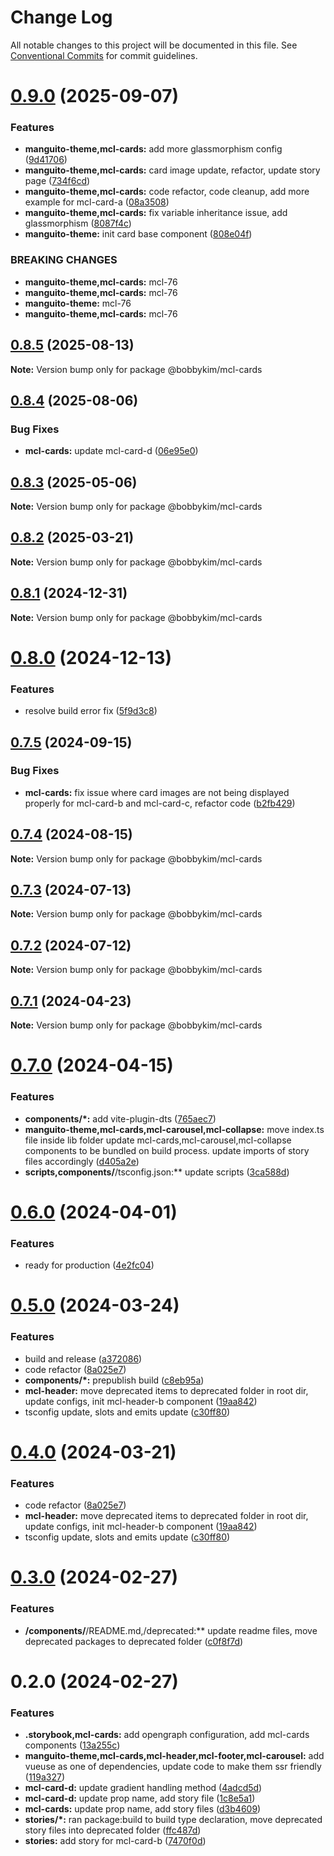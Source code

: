 # Change Log

All notable changes to this project will be documented in this file.
See [Conventional Commits](https://conventionalcommits.org) for commit guidelines.

# [0.9.0](https://github.com/bobbykim89/manguito-component-library/compare/@bobbykim/mcl-cards@0.8.5...@bobbykim/mcl-cards@0.9.0) (2025-09-07)

### Features

- **manguito-theme,mcl-cards:** add more glassmorphism config ([9d41706](https://github.com/bobbykim89/manguito-component-library/commit/9d417061b72cbe27a8a1269a49460ff46267dcc8))
- **manguito-theme,mcl-cards:** card image update, refactor, update story page ([734f6cd](https://github.com/bobbykim89/manguito-component-library/commit/734f6cd04d739467ef000a3a745318d94ef78d68))
- **manguito-theme,mcl-cards:** code refactor, code cleanup, add more example for mcl-card-a ([08a3508](https://github.com/bobbykim89/manguito-component-library/commit/08a3508bd73bb988ba8b475cdd9b92df938b54ad))
- **manguito-theme,mcl-cards:** fix variable inheritance issue, add glassmorphism ([8087f4c](https://github.com/bobbykim89/manguito-component-library/commit/8087f4ccc641b3698f943c002192276c9f73fd71))
- **manguito-theme:** init card base component ([808e04f](https://github.com/bobbykim89/manguito-component-library/commit/808e04fda5a75f86c7f08bcaf3f8e51dc56454d2))

### BREAKING CHANGES

- **manguito-theme,mcl-cards:** mcl-76
- **manguito-theme,mcl-cards:** mcl-76
- **manguito-theme:** mcl-76
- **manguito-theme,mcl-cards:** mcl-76

## [0.8.5](https://github.com/bobbykim89/manguito-component-library/compare/@bobbykim/mcl-cards@0.8.4...@bobbykim/mcl-cards@0.8.5) (2025-08-13)

**Note:** Version bump only for package @bobbykim/mcl-cards

## [0.8.4](https://github.com/bobbykim89/manguito-component-library/compare/@bobbykim/mcl-cards@0.8.3...@bobbykim/mcl-cards@0.8.4) (2025-08-06)

### Bug Fixes

- **mcl-cards:** update mcl-card-d ([06e95e0](https://github.com/bobbykim89/manguito-component-library/commit/06e95e060ea30bb446ec381a488747db275c0a49))

## [0.8.3](https://github.com/bobbykim89/manguito-component-library/compare/@bobbykim/mcl-cards@0.8.2...@bobbykim/mcl-cards@0.8.3) (2025-05-06)

**Note:** Version bump only for package @bobbykim/mcl-cards

## [0.8.2](https://github.com/bobbykim89/manguito-component-library/compare/@bobbykim/mcl-cards@0.8.1...@bobbykim/mcl-cards@0.8.2) (2025-03-21)

**Note:** Version bump only for package @bobbykim/mcl-cards

## [0.8.1](https://github.com/bobbykim89/manguito-component-library/compare/@bobbykim/mcl-cards@0.8.0...@bobbykim/mcl-cards@0.8.1) (2024-12-31)

**Note:** Version bump only for package @bobbykim/mcl-cards

# [0.8.0](https://github.com/bobbykim89/manguito-component-library/compare/@bobbykim/mcl-cards@0.7.5...@bobbykim/mcl-cards@0.8.0) (2024-12-13)

### Features

- resolve build error fix ([5f9d3c8](https://github.com/bobbykim89/manguito-component-library/commit/5f9d3c83bb82404ff09795e847e62e2a6c49df27))

## [0.7.5](https://github.com/bobbykim89/manguito-component-library/compare/@bobbykim/mcl-cards@0.7.4...@bobbykim/mcl-cards@0.7.5) (2024-09-15)

### Bug Fixes

- **mcl-cards:** fix issue where card images are not being displayed properly for mcl-card-b and mcl-card-c, refactor code ([b2fb429](https://github.com/bobbykim89/manguito-component-library/commit/b2fb42905af5c7fd53e7d3bfe7a530d45d8c8bac))

## [0.7.4](https://github.com/bobbykim89/manguito-component-library/compare/@bobbykim/mcl-cards@0.7.3...@bobbykim/mcl-cards@0.7.4) (2024-08-15)

**Note:** Version bump only for package @bobbykim/mcl-cards

## [0.7.3](https://github.com/bobbykim89/manguito-component-library/compare/@bobbykim/mcl-cards@0.7.2...@bobbykim/mcl-cards@0.7.3) (2024-07-13)

**Note:** Version bump only for package @bobbykim/mcl-cards

## [0.7.2](https://github.com/bobbykim89/manguito-component-library/compare/@bobbykim/mcl-cards@0.7.1...@bobbykim/mcl-cards@0.7.2) (2024-07-12)

**Note:** Version bump only for package @bobbykim/mcl-cards

## [0.7.1](https://github.com/bobbykim89/manguito-component-library/compare/@bobbykim/mcl-cards@0.7.0...@bobbykim/mcl-cards@0.7.1) (2024-04-23)

**Note:** Version bump only for package @bobbykim/mcl-cards

# [0.7.0](https://github.com/bobbykim89/manguito-component-library/compare/@bobbykim/mcl-cards@0.6.0...@bobbykim/mcl-cards@0.7.0) (2024-04-15)

### Features

- **components/\*:** add vite-plugin-dts ([765aec7](https://github.com/bobbykim89/manguito-component-library/commit/765aec738227b68b8483f8b3e02d1bd191b90f20))
- **manguito-theme,mcl-cards,mcl-carousel,mcl-collapse:** move index.ts file inside lib folder update mcl-cards,mcl-carousel,mcl-collapse components to be bundled on build process. update imports of story files accordingly ([d405a2e](https://github.com/bobbykim89/manguito-component-library/commit/d405a2e81deef1ea28e6fdb4fceb90398c56e467))
- **scripts,components/**/tsconfig.json:\*\* update scripts ([3ca588d](https://github.com/bobbykim89/manguito-component-library/commit/3ca588d692a2b9b685a1804696b1722d5f9fd874))

# [0.6.0](https://github.com/bobbykim89/manguito-component-library/compare/@bobbykim/mcl-cards@0.5.0...@bobbykim/mcl-cards@0.6.0) (2024-04-01)

### Features

- ready for production ([4e2fc04](https://github.com/bobbykim89/manguito-component-library/commit/4e2fc048edd67791b4e917e0a764f301d4c610cb))

# [0.5.0](https://github.com/bobbykim89/manguito-component-library/compare/@bobbykim/mcl-cards@0.3.0...@bobbykim/mcl-cards@0.5.0) (2024-03-24)

### Features

- build and release ([a372086](https://github.com/bobbykim89/manguito-component-library/commit/a3720861fb40dd6ec1d0e3dda1f06e2479967432))
- code refactor ([8a025e7](https://github.com/bobbykim89/manguito-component-library/commit/8a025e7cf870ff3dd0cb35878a08793e99ec5cef))
- **components/\*:** prepublish build ([c8eb95a](https://github.com/bobbykim89/manguito-component-library/commit/c8eb95a0ede6727bf183d2e9ad634ae64af1411d))
- **mcl-header:** move deprecated items to deprecated folder in root dir, update configs, init mcl-header-b component ([19aa842](https://github.com/bobbykim89/manguito-component-library/commit/19aa842faa7f1594f7be030b97d5093014efe7cb))
- tsconfig update, slots and emits update ([c30ff80](https://github.com/bobbykim89/manguito-component-library/commit/c30ff804c961d205ac097e20cd51285a15ca8966))

# [0.4.0](https://github.com/bobbykim89/manguito-component-library/compare/@bobbykim/mcl-cards@0.3.0...@bobbykim/mcl-cards@0.4.0) (2024-03-21)

### Features

- code refactor ([8a025e7](https://github.com/bobbykim89/manguito-component-library/commit/8a025e7cf870ff3dd0cb35878a08793e99ec5cef))
- **mcl-header:** move deprecated items to deprecated folder in root dir, update configs, init mcl-header-b component ([19aa842](https://github.com/bobbykim89/manguito-component-library/commit/19aa842faa7f1594f7be030b97d5093014efe7cb))
- tsconfig update, slots and emits update ([c30ff80](https://github.com/bobbykim89/manguito-component-library/commit/c30ff804c961d205ac097e20cd51285a15ca8966))

# [0.3.0](https://github.com/bobbykim89/manguito-component-library/compare/@bobbykim/mcl-cards@0.2.0...@bobbykim/mcl-cards@0.3.0) (2024-02-27)

### Features

- **/components/**/README.md,/deprecated:\*\* update readme files, move deprecated packages to deprecated folder ([c0f8f7d](https://github.com/bobbykim89/manguito-component-library/commit/c0f8f7df158b8fcd99b4e3d191e02e3c8a9c144d))

# 0.2.0 (2024-02-27)

### Features

- **.storybook,mcl-cards:** add opengraph configuration, add mcl-cards components ([13a255c](https://github.com/bobbykim89/manguito-component-library/commit/13a255c26048ccc56ed837ebac0281ee23aaa03e))
- **manguito-theme,mcl-cards,mcl-header,mcl-footer,mcl-carousel:** add vueuse as one of dependencies, update code to make them ssr friendly ([119a327](https://github.com/bobbykim89/manguito-component-library/commit/119a327adf1ca9866e6ac063bce5acd4790db612))
- **mcl-card-d:** update gradient handling method ([4adcd5d](https://github.com/bobbykim89/manguito-component-library/commit/4adcd5d8522a761485ff09e3334ed3cd2bb50ac1))
- **mcl-card-d:** update prop name, add story file ([1c8e5a1](https://github.com/bobbykim89/manguito-component-library/commit/1c8e5a1fde09070e5366155b0d899cbc5d5348a4))
- **mcl-cards:** update prop name, add story files ([d3b4609](https://github.com/bobbykim89/manguito-component-library/commit/d3b460968bfd4cb8213e29b16da8f615477e4487))
- **stories/\*:** ran package:build to build type declaration, move deprecated story files into deprecated folder ([ffc487d](https://github.com/bobbykim89/manguito-component-library/commit/ffc487dbcc093be7a3ccfeae98c5e10e8372a0e3))
- **stories:** add story for mcl-card-b ([7470f0d](https://github.com/bobbykim89/manguito-component-library/commit/7470f0ddee5b3ba3c9f5c37e52bd37f6a1a75202))
